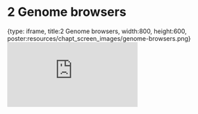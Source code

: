 # 2 Genome browsers
 
{type: iframe, title:2 Genome browsers, width:800, height:600, poster:resources/chapt_screen_images/genome-browsers.png}
![](https://mccoy-lab.github.io/hgv_modules/no_toc/genome-browsers.html)
 

 
